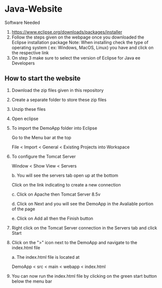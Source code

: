 # Java-Website
Software Needed
1. https://www.eclipse.org/downloads/packages/installer
2. Follow the steps given on the webpage once you downloaded the Eclipse installation package
Note: When installing check the type of operating system ( ex: Windows, MacOS, Linux) you have and click on the respective link
3. On step 3 make sure to select the version of Eclipse for Java ee Developers
## How to start the website
1. Download the zip files given in this repository
2. Create a separate folder to store these zip files
3. Unzip these files
4. Open eclipse
5. To import the DemoApp folder into Eclipse
   
    Go to the Menu bar at the top

   File < Import < General < Existing Projects into Workspace

8. To configure the Tomcat Server

      Window < Show View < Servers
   
   b. You will see the servers tab open up at the bottom
   
   Click on the link indicating to create a new connection
   
   c. Click on Apache then Tomcat Server 8.5v
   
   d. Click on Next and you will see the DemoApp in the Avaliable portion of the page
   
   e. Click on Add all then the Finish button
   
10. Right click on the Tomcat Server connection in the Servers tab and click Start
11. Click on the ">" icon next to the DemoApp and navigate to the index.html file
    
      a. The index.html file is located at
    
      DemoApp < src < main < webapp < index.html
   
13. You can now run the index.html file by clicking on the green start button below the menu bar
   
